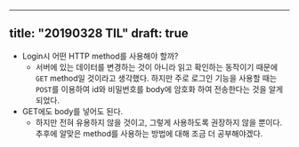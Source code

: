 --- 
title: "20190328 TIL"
draft: true
----
- Login시 어떤 HTTP method를 사용해야 할까?
    - 서버에 있는 데이터를 변경하는 것이 아니라 읽고 확인하는 동작이기 때문에 `GET` method일 것이라고 생각했다. 하지만 주로 로그인 기능을 사용할 때는 `POST`를 이용하여 id와 비밀번호를 body에 암호화 하여 전송한다는 것을 알게 되었다.
- GET에도 body를 넣어도 된다.
    - 하지만 전혀 유용하지 않을 것이고, 그렇게 사용하도록 권장하지 않을 뿐이다. 추후에 알맞은 method를 사용하는 방법에 대해 조금 더 공부해야겠다.
